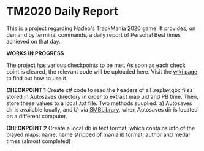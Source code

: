 # TM2020 Daily Report

This is a project regarding Nadeo's TrackMania 2020 game. It provides, on demand by terminal commands, a daily report of Personal Best times achieved on that day.

**WORKS IN PROGRESS**

The project has various checkpoints to be met. As soon as each check point is cleared, the relevant code will be uploaded here. Visit the [wiki page](https://github.com/cinephos/TM2020-Daily-Report/wiki) to find out how to use it.

**CHECKPOINT 1** Create c# code to read the headers of all .replay.gbx files stored in Autosaves directory in order to extract map uid and PB time. Then, store these values to a local .txt file. Two methods suuplied: a) Autosaves dir is available locally, and b) via [SMBLibrary](https://github.com/TalAloni/SMBLibrary), when Autosaves dir is located on a different computer.

**CHECKPOINT 2** Create a local db in text format, which contains info of the played maps: name, name stripped of manialib format, author and medal times (almost completed)
